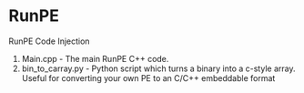 # RunPE
RunPE Code Injection

1. Main.cpp - The main RunPE C++ code.
2. bin_to_carray.py - Python script which turns a binary into a c-style array. Useful for converting your own PE to an C/C++ embeddable format

